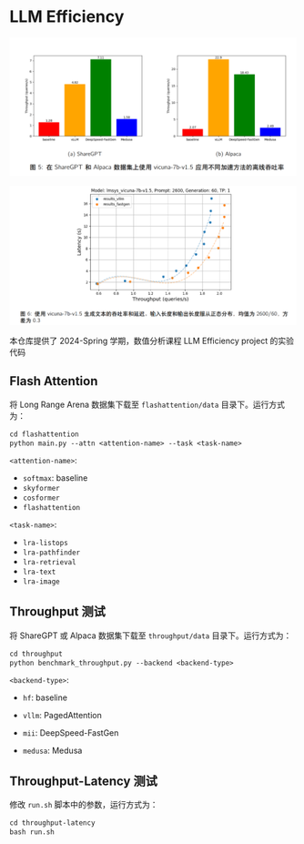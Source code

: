 # LLM Efficiency

![](assets/throughput.png)

![](assets/throughput-latency.jpg)

本仓库提供了 2024-Spring 学期，数值分析课程 LLM Efficiency project 的实验代码

## Flash Attention 

将 Long Range Arena 数据集下载至 `flashattention/data` 目录下。运行方式为：

```shell
cd flashattention
python main.py --attn <attention-name> --task <task-name>
```

`<attention-name>`:

- `softmax`: baseline
- `skyformer`
- `cosformer`
- `flashattention`

`<task-name>`:

- `lra-listops`
- `lra-pathfinder`
- `lra-retrieval`
- `lra-text`
- `lra-image`

## Throughput 测试

将 ShareGPT 或 Alpaca 数据集下载至 `throughput/data` 目录下。运行方式为：

```shell
cd throughput
python benchmark_throughput.py --backend <backend-type>
```

`<backend-type>`:

- `hf`: baseline

- `vllm`: PagedAttention
- `mii`: DeepSpeed-FastGen
- `medusa`: Medusa

## Throughput-Latency 测试

修改 `run.sh` 脚本中的参数，运行方式为：

```shell
cd throughput-latency
bash run.sh
```

